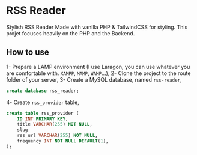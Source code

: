 # RSS Reader

Stylish RSS Reader Made with vanilla PHP & TailwindCSS for styling.
This projet focuses heavily on the PHP and the Backend.

## How to use
1- Prepare a LAMP environment (I use Laragon, you can use whatever you are comfortable with. `XAMPP`, `MAMP`, `WAMP`...),
2- Clone the project to the route folder of your server,
3- Create a MySQL database, named `rss-reader`,
```sql
create database rss_reader;
```
4- Create `rss_provider` table,
```sql
create table rss_provider (
    ID INT PRIMARY KEY,
    title VARCHAR(255) NOT NULL,
    slug
    rss_url VARCHAR(255) NOT NULL,
    frequency INT NOT NULL DEFAULT(1),
);
```